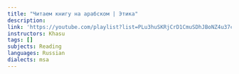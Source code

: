 ```yaml
---
title: "Читаем книгу на арабском | Этика"
description:
link: 'https://youtube.com/playlist?list=PLu3huSKRjCrD1CmuSDhJBoNZ4u37cAzUf&si=ayWGW1rdOkp6WZ7-'
instructors: Khasu
tags: []
subjects: Reading
languages: Russian
dialects: msa
---
```

